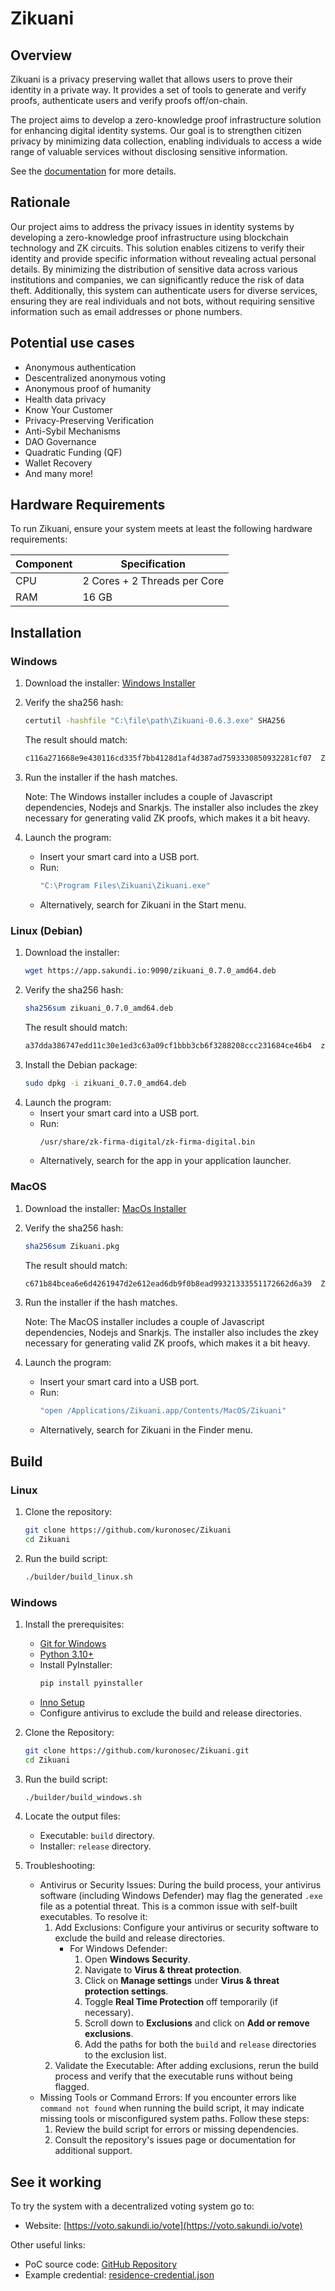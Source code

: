 # Zikuani

## Overview

Zikuani is a privacy preserving wallet that allows users to prove their identity in a private way. 
It provides a set of tools to generate and verify proofs, authenticate users and verify proofs off/on-chain.

The project aims to develop a zero-knowledge proof infrastructure solution for enhancing
digital identity systems. Our goal is to strengthen citizen privacy by minimizing
data collection, enabling individuals to access a wide range of valuable services without
disclosing sensitive information.

See the [documentation](https://docs.sakundi.io/) for more details.

## Rationale

Our project aims to address the privacy issues in identity systems by developing a zero-knowledge proof infrastructure using blockchain technology and ZK circuits. This solution enables citizens to verify their identity and provide specific information without revealing actual personal details. By minimizing the distribution of sensitive data across various institutions and companies, we can significantly reduce the risk of data theft. Additionally, this system can authenticate users for diverse services, ensuring they are real individuals and not bots, without requiring sensitive information such as email addresses or phone numbers.

## Potential use cases

* Anonymous authentication
* Descentralized anonymous voting
* Anonymous proof of humanity
* Health data privacy
* Know Your Customer
* Privacy-Preserving Verification
* Anti-Sybil Mechanisms
* DAO Governance
* Quadratic Funding (QF)
* Wallet Recovery
* And many more!


## Hardware Requirements
To run Zikuani, ensure your system meets at least the following hardware requirements:

| **Component** | **Specification**          |
|---------------|-----------------------------|
| CPU           | 2 Cores + 2 Threads per Core |
| RAM           | 16 GB                        |

## Installation

### Windows

1. Download the installer:
[Windows Installer](https://app.sakundi.io:9090/Zikuani-0.6.3.exe)

2. Verify the sha256 hash:
    ```bash
    certutil -hashfile "C:\file\path\Zikuani-0.6.3.exe" SHA256
    ```
    The result should match:
    ```bash
    c116a271668e9e430116cd335f7bb4128d1af4d387ad7593330850932281cf07  Zikuani-0.6.3.exe
    ```
3. Run the installer if the hash matches.

    Note: The Windows installer includes a couple of Javascript dependencies, Nodejs and Snarkjs. The installer also includes the zkey necessary for generating valid ZK proofs, which makes it a bit heavy.

4. Launch the program: 
    * Insert your smart card into a USB port.
    * Run: 
        ```bash
        "C:\Program Files\Zikuani\Zikuani.exe"
        ```
    * Alternatively, search for Zikuani in the Start menu.

### Linux (Debian)

1. Download the installer:
    ```bash
    wget https://app.sakundi.io:9090/zikuani_0.7.0_amd64.deb
    ```
2. Verify the sha256 hash:
    ```bash
    sha256sum zikuani_0.7.0_amd64.deb
    ```
    The result should match:
    ```bash
    a37dda386747edd11c30e1ed3c63a09cf1bbb3cb6f3288208ccc231684ce46b4  zikuani_0.7.0_amd64.deb
    ```
3. Install the Debian package:
    ```bash
    sudo dpkg -i zikuani_0.7.0_amd64.deb
    ```
4. Launch the program:
    * Insert your smart card into a USB port.
    * Run: 
        ```bash
        /usr/share/zk-firma-digital/zk-firma-digital.bin
        ```
    * Alternatively, search for the app in your application launcher.
  
### MacOS

1. Download the installer:
[MacOs Installer](https://app.sakundi.io:9090/Zikuani.pkg)

2. Verify the sha256 hash:
    ```bash
    sha256sum Zikuani.pkg
    ```
    The result should match:
    ```bash
    c671b84bcea6e6d4261947d2e612ead6db9f0b8ead99321333551172662d6a39  Zikuani.pkg
    ```
3. Run the installer if the hash matches.

    Note: The MacOS installer includes a couple of Javascript dependencies, Nodejs and Snarkjs. The installer also includes the zkey necessary for generating valid ZK proofs, which makes it a bit heavy.

4. Launch the program: 
    * Insert your smart card into a USB port.
    * Run: 
        ```bash
        "open /Applications/Zikuani.app/Contents/MacOS/Zikuani"
        ```
    * Alternatively, search for Zikuani in the Finder menu.

## Build

### Linux

1. Clone the repository:
    ```bash
    git clone https://github.com/kuronosec/Zikuani
    cd Zikuani
    ```
2. Run the build script:
    ```bash
    ./builder/build_linux.sh
    ```

### Windows

1. Install the prerequisites:
    * [Git for Windows](https://gitforwindows.org/)
    * [Python 3.10+](https://www.python.org/downloads/)
    * Install PyInstaller:
        ```bash
        pip install pyinstaller
        ```
    * [Inno Setup](https://jrsoftware.org/)
    * Configure antivirus to exclude the build and release directories.

2. Clone the Repository:
    ```bash
    git clone https://github.com/kuronosec/Zikuani.git
    cd Zikuani
    ```
3. Run the build script:
    ```bash
    ./builder/build_windows.sh
    ```
4. Locate the output files:
    * Executable: `build` directory.
    * Installer: `release` directory.
5. Troubleshooting:
    * Antivirus or Security Issues: During the build process, your antivirus software (including Windows Defender) may flag the generated `.exe` file as a potential threat. This is a common issue with self-built executables. To resolve it:
        1. Add Exclusions: Configure your antivirus or security software to exclude the build and release directories.
            * For Windows Defender:
                1. Open **Windows Security**.
                2. Navigate to **Virus & threat protection**.
                3. Click on **Manage settings** under **Virus & threat protection settings**.
                4. Toggle **Real Time Protection** off temporarily (if necessary).
                5. Scroll down to **Exclusions** and click on **Add or remove exclusions**.
                6. Add the paths for both the `build` and `release` directories to the exclusion list.
        2. Validate the Executable: After adding exclusions, rerun the build process and verify that the executable runs without being flagged.
    * Missing Tools or Command Errors: If you encounter errors like `command not found` when running the build script, it may indicate missing tools or misconfigured system paths. Follow these steps:
        1. Review the build script for errors or missing dependencies.
        2. Consult the repository's issues page or documentation for additional support.

## See it working
To try the system with a decentralized voting system go to:

* Website: [https://voto.sakundi.io/vote](https://voto.sakundi.io/vote)

Other useful links:

* PoC source code: [GitHub Repository](https://github.com/kuronosec/zk-voto-digital)
* Example credential: [residence-credential.json](https://github.com/kuronosec/Zikuani/blob/main/src/examples/residence-credential.json)
